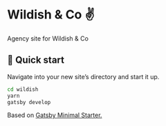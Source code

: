 
# Wildish & Co ✌️

Agency site for Wildish & Co




## 🚀 Quick start


Navigate into your new site’s directory and start it up.

```bash
cd wildish
yarn
gatsby develop
```

Based on [Gatsby Minimal Starter.](https://www.gatsbyjs.com/docs/?utm_source=starter&utm_medium=readme&utm_campaign=minimal-starter)